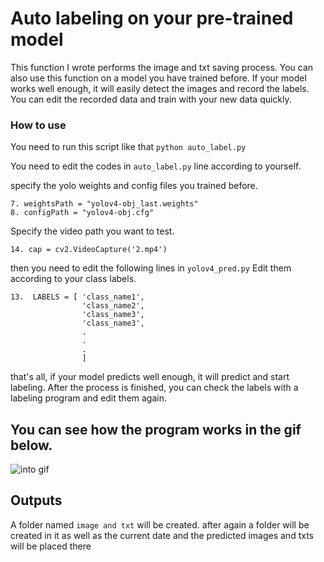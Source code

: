 # Auto labeling on your pre-trained model
This function I wrote performs the image and txt saving process. You can also use this function on a model you have trained before. If your model works well enough, it will easily detect the images and record the labels. You can edit the recorded data and train with your new data quickly.

### How to use 

You need to run this script like that `python auto_label.py`

You need to edit the codes in `auto_label.py` line according to yourself.

specify the yolo weights and config files you trained before.
~~~~~~~~~~~~
7. weightsPath = "yolov4-obj_last.weights"
8. configPath = "yolov4-obj.cfg"
~~~~~~~~~~~~~~~~~~~~~~~~~~~~

Specify the video path you want to test.

~~~~~~~~~~
14. cap = cv2.VideoCapture('2.mp4')
~~~~~~~~~~~~~~~~~~~~~~~~~~~~~~

then you need to edit the following lines in `yolov4_pred.py` 
Edit them according to your class labels.

~~~~~~~~~~~~
13.  LABELS = [ 'class_name1',
                'class_name2',
                'class_name3',
                'class_name3',
                .
                .
                .
                ]
~~~~~~~~~~~~~~~~~~~~~~~~~~~~~~     
that's all, if your model predicts well enough, it will predict and start labeling.
After the process is finished, you can check the labels with a labeling program and edit them again.
## You can see how the program works in the gif below.

![into gif](https://github.com/MehmetOKUYAR/auto-labeling-on-the-previously-trained-model/blob/main/images%20and%20txt/intro.gif)

## Outputs 

A folder named `image and txt` will be created. after again a folder will be created in it as well as the current date and the predicted images and txts will be placed there
